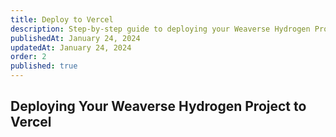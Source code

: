 ```yaml
---
title: Deploy to Vercel
description: Step-by-step guide to deploying your Weaverse Hydrogen Project on Vercel.
publishedAt: January 24, 2024
updatedAt: January 24, 2024
order: 2
published: true
---
```


**Deploying Your Weaverse Hydrogen Project to Vercel**
------------------------------------------------------

